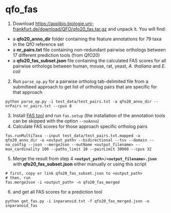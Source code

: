 # qfo_fas

1. Download https://applbio.biologie.uni-frankfurt.de/download/QFO/qfo20_fas.tar.gz and unpack it. You will find:
  - a **qfo20_anno_dir** folder containing the feature annotations for 79 taxa in the QfO reference set
  - a **nr_pairs.txt** file containing non-redundant pairwise orthologs between 17 different prediction tools (from QfO20)
  - a **qfo20_fas_subset.json** file containing the calculated FAS scores for all pairwise orthologs between human, mouse, rat, yeast, *A. thaliana* and *E. coli*
2. Run `parse_op.py` for a pairwise ortholog tab-delimited file from a submitteed approach to get list of ortholog pairs that are specific for that approach
```
python parse_op.py -i test_data/test_pairs.txt -a qfo20_anno_dir --nrPairs nr_pairs.txt --cpus 8
```
3. Install [FAS tool](https://github.com/BIONF/FAS) and run `fas.setup` (the installation of the annotation tools can be skipped with the option `--noAnno`)
4. Calculate FAS scores for those approach specific ortholog pairs
```
fas.runMultiTaxa --input test_data/test_pairs.txt.mapped -a qfo20_anno_dir -o <output_path> --bidirectional --tsv --domain --no_config --json --mergeJson --outName <output_filename> --max_cardinality 100 --paths_limit 10 --pairLimit 30000 --cpus 32
```
5. Merge the result from step 4 **`<output_path>/<output_filename>.json`** with **qfo20_fas_subset.json** either manually or using this script
```
# first, copy or link qfo20_fas_subset.json to <output_path>
# then, run
fas.mergeJson -i <output_path> -n qfo20_fas_merged
```
6. and get all FAS scores for a prediction tool
```
python get_fas.py -i inparanoid.txt -f qfo20_fas_merged.json -o inparanoid_fas
```
